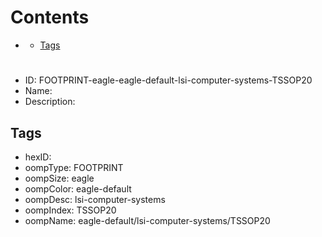 



Contents
========

* [](#)
	* [Tags](#tags)

# 

- ID: FOOTPRINT-eagle-eagle-default-lsi-computer-systems-TSSOP20
- Name: 
- Description: 

## Tags

- hexID: 
- oompType: FOOTPRINT
- oompSize: eagle
- oompColor: eagle-default
- oompDesc: lsi-computer-systems
- oompIndex: TSSOP20
- oompName: eagle-default/lsi-computer-systems/TSSOP20
